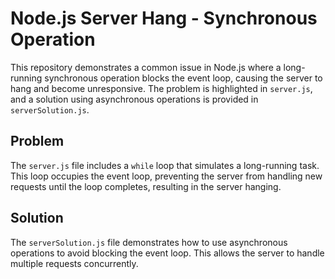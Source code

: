 # Node.js Server Hang - Synchronous Operation

This repository demonstrates a common issue in Node.js where a long-running synchronous operation blocks the event loop, causing the server to hang and become unresponsive.  The problem is highlighted in `server.js`, and a solution using asynchronous operations is provided in `serverSolution.js`.

## Problem

The `server.js` file includes a `while` loop that simulates a long-running task. This loop occupies the event loop, preventing the server from handling new requests until the loop completes, resulting in the server hanging. 

## Solution

The `serverSolution.js` file demonstrates how to use asynchronous operations to avoid blocking the event loop. This allows the server to handle multiple requests concurrently.